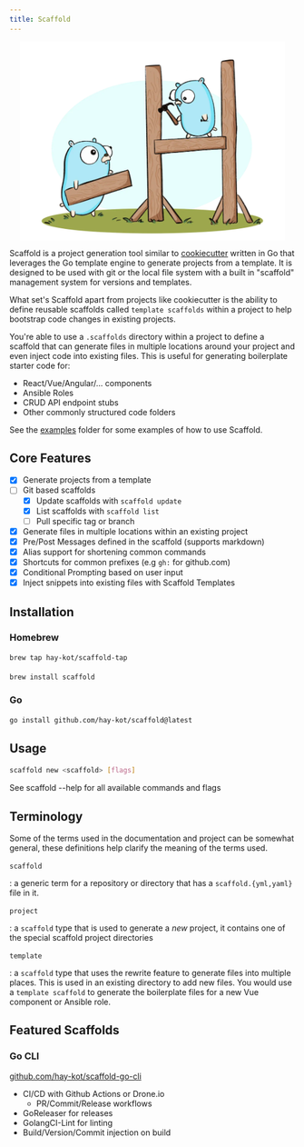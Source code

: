 ```yaml
---
title: Scaffold
---
```


<div style="display: grid; place-content: center;">
    <img src="./assets/imgs/scaffold-gopher.webp" align="center" style="max-height: 350px;" />
</div>


Scaffold is a project generation tool similar to [cookiecutter](https://github.com/cookiecutter/cookiecutter) written in Go that leverages the Go template engine to generate projects from a template. It is designed to be used with git or the local file system with a built in "scaffold" management system for versions and templates.

What set's Scaffold apart from projects like cookiecutter is the ability to define reusable scaffolds called `template scaffolds` within a project to help bootstrap code changes in existing projects.

You're able to use a `.scaffolds` directory within a project to define a scaffold that can generate files in multiple locations around your project and even inject code into existing files. This is useful for generating boilerplate starter code for:

- React/Vue/Angular/... components
- Ansible Roles
- CRUD API endpoint stubs
- Other commonly structured code folders

See the [examples](https://github.com/hay-kot/scaffold/tree/main/.examples) folder for some examples of how to use Scaffold.

## Core Features

- [x] Generate projects from a template
- [ ] Git based scaffolds
    - [x] Update scaffolds with `scaffold update`
    - [x] List scaffolds with `scaffold list`
    - [ ] Pull specific tag or branch
- [x] Generate files in multiple locations within an existing project
- [x] Pre/Post Messages defined in the scaffold (supports markdown)
- [x] Alias support for shortening common commands
- [x] Shortcuts for common prefixes (e.g `gh:` for github.com)
- [x] Conditional Prompting based on user input
- [x] Inject snippets into existing files with Scaffold Templates

## Installation

### Homebrew

```sh
brew tap hay-kot/scaffold-tap

brew install scaffold
```

### Go

```sh
go install github.com/hay-kot/scaffold@latest
```

## Usage

```sh
scaffold new <scaffold> [flags]
```

See scaffold --help for all available commands and flags


## Terminology

Some of the terms used in the documentation and project can be somewhat general, these definitions help clarify the meaning of the terms used.

`scaffold`

:   a generic term for a repository or directory that has a `scaffold.{yml,yaml}` file in it.

`project`

:   a `scaffold` type that is used to generate a _new_ project, it contains one of the special scaffold project directories

`template`

:   a `scaffold` type that uses the rewrite feature to generate files into multiple places. This is used in an existing directory to add new files. You would use a `template scaffold` to generate the boilerplate files for a new Vue component or Ansible role.


## Featured Scaffolds

### Go CLI

[github.com/hay-kot/scaffold-go-cli](https://github.com/hay-kot/scaffold-go-cli)

- CI/CD with Github Actions or Drone.io
    - PR/Commit/Release workflows
- GoReleaser for releases
- GolangCI-Lint for linting
- Build/Version/Commit injection on build
